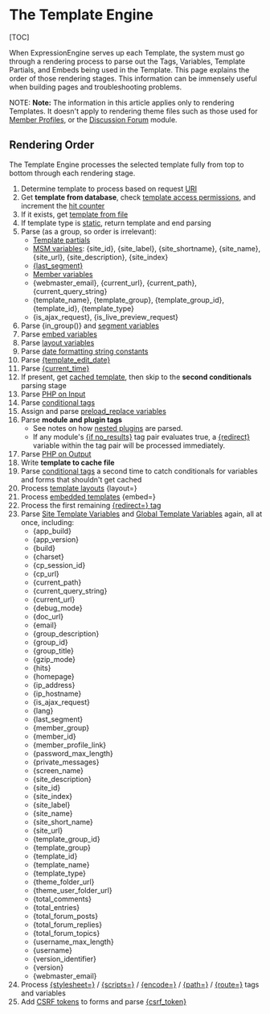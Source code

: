 <!--
    This source file is part of the open source project
    ExpressionEngine User Guide (https://github.com/ExpressionEngine/ExpressionEngine-User-Guide)

    @link      https://expressionengine.com/
    @copyright Copyright (c) 2003-2020, Packet Tide, LLC (https://packettide.com)
    @license   https://expressionengine.com/license Licensed under Apache License, Version 2.0
-->

# The Template Engine

[TOC]

When ExpressionEngine serves up each Template, the system must go through a rendering process to parse out the Tags, Variables, Template Partials, and Embeds being used in the Template. This page explains the order of those rendering stages. This information can be immensely useful when building pages and troubleshooting problems.

NOTE: **Note:** The information in this article applies only to rendering Templates. It doesn't apply to rendering theme files such as those used for [Member Profiles](control-panel/template-manager.md#member-profile-templates), or the [Discussion Forum](add-ons/forum/themes.md) module.

## Rendering Order

The Template Engine processes the selected template fully from top to bottom through each rendering stage.

1. Determine template to process based on request [URI](general/url-structure.md)
2. Get **template from database**, check [template access permissions](control-panel/template-manager.md#edit-template), and increment the [hit counter](templates/overview.md#hit-counters)
3. If it exists, get [template from file](general/system-configuration-overrides.md#save_tmpl_files)
4. If template type is [static](control-panel/template-manager.md#create-template), return template and end parsing
5. Parse (as a group, so order is irrelevant):
   - [Template partials](templates/partials.md)
   - [MSM variables](msm/code.md#variables): {site_id}, {site_label}, {site_shortname}, {site_name}, {site_url}, {site_description}, {site_index}
   - [{last_segment}](templates/globals/url-segments.md#last-segment)
   - [Member variables](templates/globals/single-variables.md#member-variables)
   - {webmaster_email}, {current_url}, {current_path}, {current_query_string}
   - {template_name}, {template_group}, {template_group_id}, {template_id}, {template_type}
   - {is_ajax_request}, {is_live_preview_request}
6. Parse {in_group()} and [segment variables](templates/globals/url-segments.md)
7. Parse [embed variables](templates/embedding.md#embedding-variables)
8. Parse [layout variables](templates/layouts.md#layout-variables)
9. Parse [date formatting string constants](templates/date-variable-formatting.md#date-formatting-constants)
10. Parse [{template_edit_date}](templates/globals/single-variables.md#template_edit_date)
11. Parse [{current_time}](templates/globals/single-variables.md#current_time)
12. If present, get [cached template](optimization/caching.md#template-caching), then skip to the **second conditionals** parsing stage
13. Parse [PHP on Input](templates/overview.md#php-parsing-stage)
14. Parse [conditional tags](templates/conditionals.md)
15. Assign and parse [preload_replace variables](templates/globals/preload-replacement.md)
16. Parse **module and plugin tags**
    - See notes on how [nested plugins](templates/language.md#nested-plugins) are parsed.
    - If any module's [{if no_results}](channels/entries.md#if-no_results) tag pair evaluates true, a [{redirect}](templates/globals/single-variables.md#redirect) variable within the tag pair will be processed immediately.
17. Parse [PHP on Output](templates/overview.md#php-parsing-stage)
18. Write **template to cache file**
19. Parse [conditional tags](templates/conditionals.md) a second time to catch conditionals for variables and forms that shouldn't get cached
20. Process [template layouts](templates/layouts.md) {layout=}
21. Process [embedded templates](templates/embedding.md) {embed=}
22. Process the first remaining [{redirect=} tag](templates/globals/single-variables.md#redirect)
23. Parse [Site Template Variables](templates/variable.md) and [Global Template Variables](templates/globals/single-variables.md) again, all at once, including:
    - {app_build}
    - {app_version}
    - {build}
    - {charset}
    - {cp_session_id}
    - {cp_url}
    - {current_path}
    - {current_query_string}
    - {current_url}
    - {debug_mode}
    - {doc_url}
    - {email}
    - {group_description}
    - {group_id}
    - {group_title}
    - {gzip_mode}
    - {hits}
    - {homepage}
    - {ip_address}
    - {ip_hostname}
    - {is_ajax_request}
    - {lang}
    - {last_segment}
    - {member_group}
    - {member_id}
    - {member_profile_link}
    - {password_max_length}
    - {private_messages}
    - {screen_name}
    - {site_description}
    - {site_id}
    - {site_index}
    - {site_label}
    - {site_name}
    - {site_short_name}
    - {site_url}
    - {template_group_id}
    - {template_group}
    - {template_id}
    - {template_name}
    - {template_type}
    - {theme_folder_url}
    - {theme_user_folder_url}
    - {total_comments}
    - {total_entries}
    - {total_forum_posts}
    - {total_forum_replies}
    - {total_forum_topics}
    - {username_max_length}
    - {username}
    - {version_identifier}
    - {version}
    - {webmaster_email}
24. Process  [{stylesheet=}](templates/globals/stylesheet.md) / [{scripts=}](templates/globals/scripts.md) / [{encode=}](templates/globals/single-variables.md#encode) / [{path=}](templates/globals/path.md) / [{route=}](templates/routes.md) tags and variables
25. Add [CSRF tokens](development/guidelines/security.md#cross-site-request-forgery) to forms and parse [{csrf_token}](templates/globals/single-variables.md#csrf_token)
